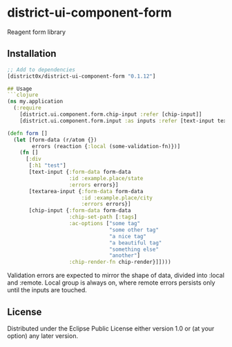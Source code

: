 # district-ui-component-form

Reagent form library

## Installation
```clojure
;; Add to dependencies
[district0x/district-ui-component-form "0.1.12"]

## Usage
```clojure
(ns my.application
  (:require
    [district.ui.component.form.chip-input :refer [chip-input]]
    [district.ui.component.form.input :as inputs :refer [text-input textarea-input]]))

(defn form []
  (let [form-data (r/atom {})
        errors (reaction {:local (some-validation-fn)})]
    (fn []
      [:div
       [:h1 "test"]
       [text-input {:form-data form-data
                    :id :example.place/state
                    :errors errors}]
       [textarea-input {:form-data form-data
                        :id :example.place/city
                        :errors errors}]
       [chip-input {:form-data form-data
                    :chip-set-path [:tags]
                    :ac-options ["some tag"
                                 "some other tag"
                                 "a nice tag"
                                 "a beautiful tag"
                                 "something else"
                                 "another"]
                    :chip-render-fn chip-render}]])))
```
Validation errors are expected to mirror the shape of data, divided into :local and :remote.
Local group is always on, where remote errors persists only until the inputs are touched.

## License

Distributed under the Eclipse Public License either version 1.0 or (at
your option) any later version.
